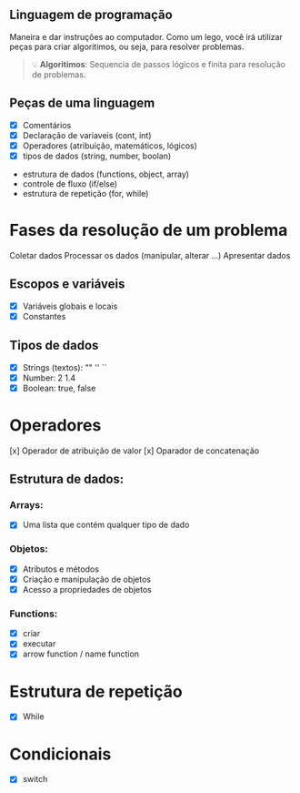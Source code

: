 ## Linguagem de programação

Maneira e dar instruções ao computador.
Como um lego, você irá utilizar peças para criar algoritimos, ou seja, para resolver problemas.

> 💡 **Algoritimos**: Sequencia de passos lógicos e finita para resolução de problemas.

## Peças de uma linguagem

- [x] Comentários
- [x] Declaração de variaveis (cont, int)
- [x] Operadores (atribuição, matemáticos, lógicos)
- [x] tipos de dados (string, number, boolan)
- estrutura de dados (functions, object, array)
- controle de fluxo (if/else)
- estrutura de repetição (for, while)

# Fases da resolução de um problema

Coletar dados
Processar os dados (manipular, alterar ...)
Apresentar dados

## Escopos e variáveis

- [x] Variáveis globais e locais
- [x] Constantes

## Tipos de dados

- [x] Strings (textos): "" '' ``
- [x] Number: 2 1.4
- [x] Boolean: true, false

# Operadores

[x] Operador de atribuição de valor
[x] Oparador de concatenação

## Estrutura de dados:

### Arrays:

- [x] Uma lista que contém  qualquer tipo de dado

### Objetos:

- [x] Atributos e métodos
- [x] Criação e manipulação de objetos
- [x] Acesso a propriedades de objetos

### Functions:

- [x] criar
- [x] executar
- [x] arrow function / name function

# Estrutura de repetição

- [x] While

# Condicionais

- [x] switch
